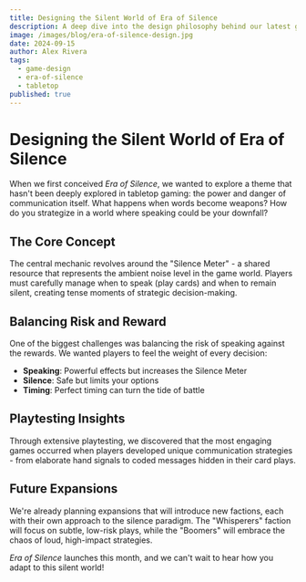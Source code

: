 ```yaml
---
title: Designing the Silent World of Era of Silence
description: A deep dive into the design philosophy behind our latest game, Era of Silence.
image: /images/blog/era-of-silence-design.jpg
date: 2024-09-15
author: Alex Rivera
tags:
  - game-design
  - era-of-silence
  - tabletop
published: true
---
```


# Designing the Silent World of Era of Silence

When we first conceived *Era of Silence*, we wanted to explore a theme that hasn't been deeply explored in tabletop gaming: the power and danger of communication itself. What happens when words become weapons? How do you strategize in a world where speaking could be your downfall?

## The Core Concept

The central mechanic revolves around the "Silence Meter" - a shared resource that represents the ambient noise level in the game world. Players must carefully manage when to speak (play cards) and when to remain silent, creating tense moments of strategic decision-making.

## Balancing Risk and Reward

One of the biggest challenges was balancing the risk of speaking against the rewards. We wanted players to feel the weight of every decision:

- **Speaking**: Powerful effects but increases the Silence Meter
- **Silence**: Safe but limits your options
- **Timing**: Perfect timing can turn the tide of battle

## Playtesting Insights

Through extensive playtesting, we discovered that the most engaging games occurred when players developed unique communication strategies - from elaborate hand signals to coded messages hidden in their card plays.

## Future Expansions

We're already planning expansions that will introduce new factions, each with their own approach to the silence paradigm. The "Whisperers" faction will focus on subtle, low-risk plays, while the "Boomers" will embrace the chaos of loud, high-impact strategies.

*Era of Silence* launches this month, and we can't wait to hear how you adapt to this silent world!
